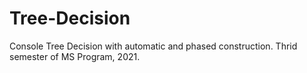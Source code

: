 # Tree-Decision
Console Tree Decision with automatic and phased construction. Thrid semester of MS Program, 2021.
